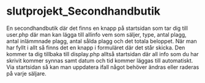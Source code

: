 # slutprojekt_Secondhandbutik
En secondhandbutik där det finns en knapp på startsidan som tar dig till user.php där man kan lägga till allinfo vem som säljer,
type, antal plagg, antal inlämmnade plagg, antal sålda plagg och det totala beloppet. När man har fyllt i allt så finns det en knapp i formuläret där det står skicka.
Den kommer ta dig tillbaka till display.php alltså startsidan där all info som du har skrivit kommer synnas samt datum och tid kommer läggas till automatiskt.
Via startsidan så kan man uppdatera ifall något behöver ändras eller raderas på varje säljare. 
